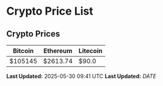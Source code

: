 # Crypto Price List

## Crypto Prices
| Bitcoin | Ethereum | Litecoin |
| ------- | -------- | -------- |
| $105145 | $2613.74 | $90.0 |
**Last Updated:** 2025-05-30 09:41 UTC
**Last Updated:** $DATE$
